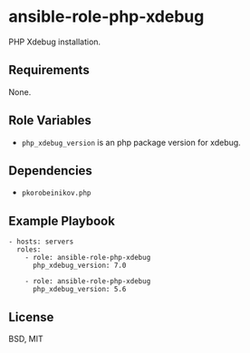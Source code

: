 ansible-role-php-xdebug
=======================

PHP Xdebug installation.

Requirements
------------

None.

Role Variables
--------------

* `php_xdebug_version` is an php package version for xdebug.

Dependencies
------------

* `pkorobeinikov.php`

Example Playbook
----------------

    - hosts: servers
      roles:
        - role: ansible-role-php-xdebug
          php_xdebug_version: 7.0

        - role: ansible-role-php-xdebug
          php_xdebug_version: 5.6

License
-------

BSD, MIT
